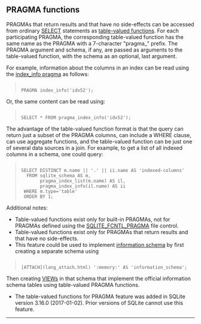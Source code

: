 ## PRAGMA functions



PRAGMAs that return results and that have no side\-effects can be 
accessed from ordinary [SELECT](lang_select.html) statements as [table\-valued functions](vtab.html#tabfunc2).
For each participating PRAGMA, the corresponding table\-valued function
has the same name as the PRAGMA with a 7\-character "pragma\_" prefix.
The PRAGMA argument and schema, if any, are passed as arguments to the
table\-valued function, with the schema as an optional, last argument.

For example, information about the columns in an index can be
read using the [index\_info pragma](pragma.html#pragma_index_info) as follows:


> ```
> 
> PRAGMA index_info('idx52');
> 
> ```


Or, the same content can be read using:


> ```
> 
> SELECT * FROM pragma_index_info('idx52');
> 
> ```


The advantage of the table\-valued function format is that the query
can return just a subset of the PRAGMA columns, can include a WHERE clause,
can use aggregate functions, and the table\-valued function can be just
one of several data sources in a join.
For example, to get a list of all indexed columns in a schema, one
could query:


> ```
> 
> SELECT DISTINCT m.name || '.' || ii.name AS 'indexed-columns'
>   FROM sqlite_schema AS m,
>        pragma_index_list(m.name) AS il,
>        pragma_index_info(il.name) AS ii
>  WHERE m.type='table'
>  ORDER BY 1;
> 
> ```



Additional notes:
* Table\-valued functions exist only for built\-in PRAGMAs, not for PRAGMAs
defined using the [SQLITE\_FCNTL\_PRAGMA](c3ref/c_fcntl_begin_atomic_write.html#sqlitefcntlpragma) file control.
* Table\-valued functions exist only for PRAGMAs that return results and
that have no side\-effects.
* This feature could be used to implement
[information schema](https://en.wikipedia.org/wiki/Information_schema)
by first creating a separate schema using

> ```
> 
> [ATTACH](lang_attach.html) ':memory:' AS 'information_schema';
> 
> ```


Then creating
[VIEWs](lang_createview.html) in that schema that implement the official information schema
tables using table\-valued PRAGMA functions.
* The table\-valued functions for PRAGMA feature was added
in SQLite version 3\.16\.0 (2017\-01\-02\). Prior versions of SQLite
cannot use this feature.




---


